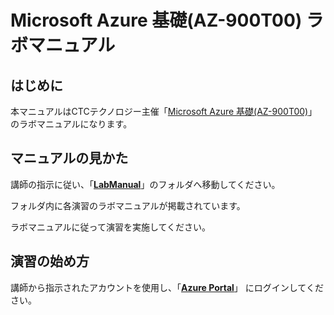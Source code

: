 # Microsoft Azure 基礎(AZ-900T00) ラボマニュアル
## はじめに

本マニュアルはCTCテクノロジー主催「[Microsoft Azure 基礎(AZ-900T00)](https://www.school.ctc-g.co.jp/course/P736.html)」のラボマニュアルになります。



## マニュアルの見かた

講師の指示に従い、「**[LabManual](https://github.com/ctct-edu/az-900-lab-2day-SP/tree/main/LabManual)**」のフォルダへ移動してください。

フォルダ内に各演習のラボマニュアルが掲載されています。

ラボマニュアルに従って演習を実施してください。



## 演習の始め方

講師から指示されたアカウントを使用し、「[**Azure Portal**](https://portal.azure.com/)」 にログインしてください。
